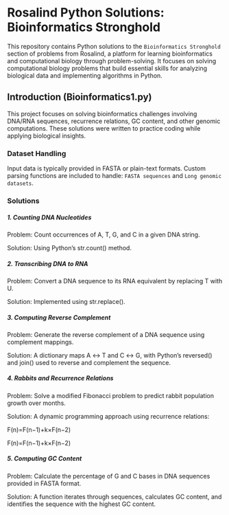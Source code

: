 # Rosalind Python Solutions: Bioinformatics Stronghold

This repository contains Python solutions to the `Bioinformatics Stronghold` section of problems from Rosalind, a platform for learning bioinformatics and computational biology through problem-solving. It focuses on solving computational biology problems that build essential skills for analyzing biological data and implementing algorithms in Python.

## Introduction (Bioinformatics1.py)
This project focuses on solving bioinformatics challenges involving DNA/RNA sequences, recurrence relations, GC content, and other genomic computations. These solutions were written to practice coding while applying biological insights.

### Dataset Handling

Input data is typically provided in FASTA or plain-text formats. Custom parsing functions are included to handle: `FASTA sequences` and `Long genomic datasets`.

### Solutions

##### 1. Counting DNA Nucleotides </p>
Problem: Count occurrences of A, T, G, and C in a given DNA string. </p>
Solution: Using Python’s str.count() method.

##### 2. Transcribing DNA to RNA </p>
Problem: Convert a DNA sequence to its RNA equivalent by replacing T with U. </p>
Solution: Implemented using str.replace().

##### 3. Computing Reverse Complement </p>
Problem: Generate the reverse complement of a DNA sequence using complement mappings. </p>
Solution: A dictionary maps A ↔ T and C ↔ G, with Python’s reversed() and join() used to reverse and complement the sequence.

##### 4. Rabbits and Recurrence Relations </p>
Problem: Solve a modified Fibonacci problem to predict rabbit population growth over months. </p>
Solution: A dynamic programming approach using recurrence relations: </p>
        F(n)=F(n−1)+k×F(n−2) </p>
        F(n)=F(n−1)+k×F(n−2)

##### 5. Computing GC Content </p>
Problem: Calculate the percentage of G and C bases in DNA sequences provided in FASTA format. </p>
Solution: A function iterates through sequences, calculates GC content, and identifies the sequence with the highest GC content.
